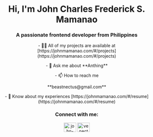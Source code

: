 <h1 align="center">Hi, I'm John Charles Frederick S. Mamanao</h1>
<h3 align="center">A passionate frontend developer from Philippines</h3>

<p align="center"> - 👨‍💻 All of my projects are available at [https://johnmamanao.com/#/projects](https://johnmamanao.com/#/projects) </p>

<p align="center"> - 💬 Ask me about **Anthing** </p>

<p align="center"> - 📫 How to reach me </p>
<p align="center">**beastnectus@gmail.com**</p>

<p align="center"> - 📄 Know about my experiences [https://johnmamanao.com/#/resume](https://johnmamanao.com/#/resume)</p>

<h3 align="center">Connect with me:</h3>
<p align="center">
<a href="https://linkedin.com/in/john-mamanao" target="blank"><img align="center" src="https://raw.githubusercontent.com/rahuldkjain/github-profile-readme-generator/master/src/images/icons/Social/linked-in-alt.svg" alt="john-mamanao" height="30" width="40" /></a>
<a href="https://fb.com/venectus" target="blank"><img align="center" src="https://raw.githubusercontent.com/rahuldkjain/github-profile-readme-generator/master/src/images/icons/Social/facebook.svg" alt="venectus" height="30" width="40" /></a>
</p>
